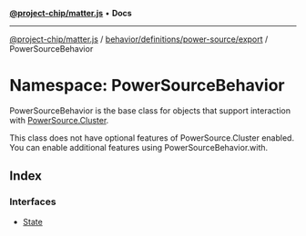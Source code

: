 [**@project-chip/matter.js**](../../../../../../README.md) • **Docs**

***

[@project-chip/matter.js](../../../../../../modules.md) / [behavior/definitions/power-source/export](../../README.md) / PowerSourceBehavior

# Namespace: PowerSourceBehavior

PowerSourceBehavior is the base class for objects that support interaction with [PowerSource.Cluster](../../../../../../cluster/export/namespaces/PowerSource/README.md#cluster).

This class does not have optional features of PowerSource.Cluster enabled. You can enable additional features using
PowerSourceBehavior.with.

## Index

### Interfaces

- [State](interfaces/State.md)
